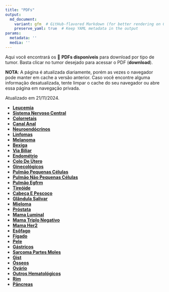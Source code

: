 ```yaml
---
title: "PDFs"
output: 
  md_document:
    variant: gfm  # GitHub-flavored Markdown (for better rendering on GitHub)
    preserve_yaml: true  # Keep YAML metadata in the output
params:
  metadata: ''
  media: ''
---
```


Aqui você encontrará os 📝 **PDFs disponíveis** para download por tipo
de tumor. Basta clicar no tumor desejado para acessar o PDF
(**download**).

**NOTA**: A página é atualizada diariamente, porém as vezes o navegador
pode manter em cache a versão anterior. Caso você encontre alguma
informação desatualizada, tente limpar o cache do seu navegador ou abre
essa página em navegação privada.

Atualizado em 21/11/2024.

- [**Leucemia**](https://coeoralmeds-e768.restdb.io/media/673ede06f63b80480005f7b9?download=true)
- [**Sistema Nervoso
  Central**](https://coeoralmeds-e768.restdb.io/media/673ede07f63b80480005f7bc?download=true)
- [**Colorretais**](https://coeoralmeds-e768.restdb.io/media/673ede09f63b80480005f7c2?download=true)
- [**Canal
  Anal**](https://coeoralmeds-e768.restdb.io/media/673ede0af63b80480005f7c3?download=true)
- [**Neuroendócrinos**](https://coeoralmeds-e768.restdb.io/media/673ede0bf63b80480005f7c5?download=true)
- [**Linfomas**](https://coeoralmeds-e768.restdb.io/media/673ede0df63b80480005f7c7?download=true)
- [**Melanoma**](https://coeoralmeds-e768.restdb.io/media/673ede0ef63b80480005f7c9?download=true)
- [**Bexiga**](https://coeoralmeds-e768.restdb.io/media/673ede0ff63b80480005f7cb?download=true)
- [**Via
  Biliar**](https://coeoralmeds-e768.restdb.io/media/673ede10f63b80480005f7cd?download=true)
- [**Endométrio**](https://coeoralmeds-e768.restdb.io/media/673ede11f63b80480005f7cf?download=true)
- [**Colo De
  Útero**](https://coeoralmeds-e768.restdb.io/media/673ede13f63b80480005f7d1?download=true)
- [**Ginecológicos**](https://coeoralmeds-e768.restdb.io/media/673ede14f63b80480005f7d3?download=true)
- [**Pulmão Pequenas
  Células**](https://coeoralmeds-e768.restdb.io/media/673ede15f63b80480005f7d5?download=true)
- [**Pulmão Não Pequenas
  Células**](https://coeoralmeds-e768.restdb.io/media/673ede16f63b80480005f7d7?download=true)
- [**Pulmão
  Egfrm**](https://coeoralmeds-e768.restdb.io/media/673ede17f63b80480005f7d9?download=true)
- [**Tireóide**](https://coeoralmeds-e768.restdb.io/media/673ede1af63b80480005f7dd?download=true)
- [**Cabeça E
  Pescoço**](https://coeoralmeds-e768.restdb.io/media/673ede1bf63b80480005f7df?download=true)
- [**Glândula
  Salivar**](https://coeoralmeds-e768.restdb.io/media/673ede1cf63b80480005f7e1?download=true)
- [**Mieloma**](https://coeoralmeds-e768.restdb.io/media/673ede1df63b80480005f7e3?download=true)
- [**Próstata**](https://coeoralmeds-e768.restdb.io/media/673ede1ef63b80480005f7e5?download=true)
- [**Mama
  Luminal**](https://coeoralmeds-e768.restdb.io/media/673ede20f63b80480005f7e9?download=true)
- [**Mama Triplo
  Negativo**](https://coeoralmeds-e768.restdb.io/media/673ede21f63b80480005f7eb?download=true)
- [**Mama
  Her2**](https://coeoralmeds-e768.restdb.io/media/673ede23f63b80480005f7ed?download=true)
- [**Esôfago**](https://coeoralmeds-e768.restdb.io/media/673ede24f63b80480005f7ef?download=true)
- [**Fígado**](https://coeoralmeds-e768.restdb.io/media/673ede25f63b80480005f7f1?download=true)
- [**Pele**](https://coeoralmeds-e768.restdb.io/media/673ede26f63b80480005f7f3?download=true)
- [**Gástricos**](https://coeoralmeds-e768.restdb.io/media/673ede27f63b80480005f7f5?download=true)
- [**Sarcoma Partes
  Moles**](https://coeoralmeds-e768.restdb.io/media/673ede28f63b80480005f7f7?download=true)
- [**Gist**](https://coeoralmeds-e768.restdb.io/media/673ede29f63b80480005f7f9?download=true)
- [**Ósseos**](https://coeoralmeds-e768.restdb.io/media/673ede2af63b80480005f7fb?download=true)
- [**Ovário**](https://coeoralmeds-e768.restdb.io/media/673ede2bf63b80480005f7fd?download=true)
- [**Outros
  Hematológicos**](https://coeoralmeds-e768.restdb.io/media/673ede2df63b80480005f7ff?download=true)
- [**Rim**](https://coeoralmeds-e768.restdb.io/media/673ede2ef63b80480005f801?download=true)
- [**Pâncreas**](https://coeoralmeds-e768.restdb.io/media/673ede2ff63b80480005f803?download=true)

